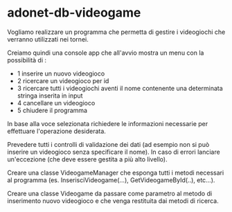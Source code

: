 # adonet-db-videogame

Vogliamo realizzare un programma che permetta di gestire i videogiochi che verranno utilizzati nei tornei.

Creiamo quindi una console app che all'avvio mostra un menu con la possibilità di :
- 1 inserire un nuovo videogioco
- 2 ricercare un videogioco per id
- 3 ricercare tutti i videogiochi aventi il nome contenente una determinata stringa inserita in input
- 4 cancellare un videogioco
- 5 chiudere il programma

In base alla voce selezionata richiedere le informazioni necessarie per effettuare l'operazione desiderata.

Prevedere tutti i controlli di validazione dei dati (ad esempio non si può inserire un videogioco senza specificare il nome).
In caso di errori lanciare un'eccezione (che deve essere gestita a più alto livello).

Creare una classe VideogameManager che esponga tutti i metodi necessari al programma (es. InserisciVideogame(…), GetVideogameById(..), etc…).

Creare una classe Videogame da passare come parametro al metodo di inserimento nuovo videogioco e che venga restituita dai metodi di ricerca.
